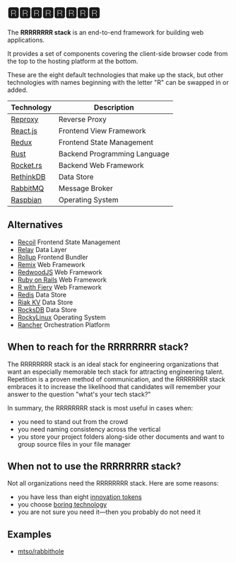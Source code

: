 # 🆁🆁🆁🆁🆁🆁🆁🆁

The **RRRRRRRR stack** is an end-to-end framework for building web applications.

It provides a set of components covering the client-side browser code from the top to the hosting platform at the bottom.

These are the eight default technologies that make up the stack, but other technologies with names beginning with the letter "R" can be swapped in or added.

| Technology | Description |
| --- | --- |
| [Reproxy](https://reproxy.io) | Reverse Proxy |
| [React.js](https://reactjs.org/) | Frontend View Framework |
| [Redux](https://redux.js.org/) | Frontend State Management |
| [Rust](https://www.rust-lang.org/) | Backend Programming Language |
| [Rocket.rs](https://rocket.rs/) | Backend Web Framework |
| [RethinkDB](https://rethinkdb.com/) | Data Store |
| [RabbitMQ](https://www.rabbitmq.com/) | Message Broker |
| [Raspbian](https://www.raspbian.org/) | Operating System |

## Alternatives

- [Recoil](https://recoiljs.org/) Frontend State Management
- [Relay](https://relay.dev/) Data Layer
- [Rollup](https://rollupjs.org/) Frontend Bundler
- [Remix](https://remix.run/) Web Framework
- [RedwoodJS](https://redwoodjs.com/) Web Framework
- [Ruby on Rails](https://rubyonrails.org/) Web Framework
- [R with Fiery](https://fiery.data-imaginist.com/) Web Framework
- [Redis](https://redis.io/) Data Store
- [Riak KV](https://github.com/basho/riak_kv) Data Store
- [RocksDB](https://rocksdb.org/) Data Store
- [RockyLinux](https://rockylinux.org/) Operating System
- [Rancher](https://rancher.com/) Orchestration Platform

## When to reach for the RRRRRRRR stack?

The RRRRRRRR stack is an ideal stack for engineering organizations that want an
especially memorable tech stack for attracting engineering talent. Repetition is a proven method of communication, and the RRRRRRRR stack embraces it to increase the likelihood that candidates will remember your answer to the question "what's your tech stack?"

In summary, the RRRRRRRR stack is most useful in cases when:
- you need to stand out from the crowd
- you need naming consistency across the vertical
- you store your project folders along-side other documents and want to group source files in your file manager

## When not to use the RRRRRRRR stack?

Not all organizations need the RRRRRRRR stack. Here are some reasons:
- you have less than eight [innovation tokens](https://mcfunley.com/choose-boring-technology)
- you choose [boring technology](https://boringtechnology.club/)
- you are not sure you need it—then you probably do not need it

## Examples
- [mtso/rabbithole](https://github.com/mtso/rabbithole)
